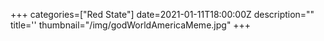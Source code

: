 +++
categories=["Red State"]
date=2021-01-11T18:00:00Z
description=""
title=''
thumbnail="/img/godWorldAmericaMeme.jpg"
+++
